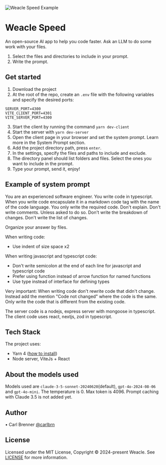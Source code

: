 ![Weacle Speed Example](https://weacle.nyc3.cdn.digitaloceanspaces.com/static/github/weacle-speed-example-1.webp)

# Weacle Speed

An open-source AI app to help you code faster.
Ask an LLM to do some work with your files. 

1. Select the files and directories to include in your prompt.
2. Write the prompt.

## Get started

1. Download the project
2. At the root of the repo, create an `.env` file with the following variables and specify the desired ports:
```
SERVER_PORT=4300
VITE_CLIENT_PORT=4301
VITE_SERVER_PORT=4300
```
3. Start the client by running the command `yarn dev-client`
4. Start the server with `yarn dev-server`
5. Open the client page in your browser and set the system prompt. Learn more in the System Prompt section.
6. Add the project directory path, press `enter`.
7. In the settings, specify the files and paths to include and exclude.
8. The directory panel should list folders and files. Select the ones you want to include in the prompt.
9. Type your prompt, send it, enjoy!

## Example of system prompt
You are an experienced software engineer. You write code in typescript.
When you write code encapsulate it in a markdown code tag with the name of the code language.
You only write the required code. Don't explain. Don't write comments. Unless asked to do so.
Don't write the breakdown of changes.
Don't write the list of changes.

Organize your answer by files.

When writing code:
- Use indent of size space x2

When writing javascript and typescript code:
- Don't write semicolon at the end of each line for javascript and typescript code
- Prefer using function instead of arrow function for named functions
- Use type instead of interface for defining types

Very important: When writing code don't rewrite code that didn't change. Instead add the mention "Code not changed" where the code is the same.
Only write the code that is different from the existing code.

The server code is a nodejs, express server with mongoose in typescript.
The client code uses react, nextjs, zod in typescript.

## Tech Stack
The project uses:
- Yarn 4 ([how to install](https://yarnpkg.com/getting-started/install))
- Node server, ViteJs + React

## About the models used
Models used are `claude-3-5-sonnet-20240620`(default), `gpt-4o-2024-08-06` and `gpt-4o-mini`.
The temperature is 0.
Max token is 4096.
Prompt caching with Claude 3.5 is not added yet.

## Author
• Carl Brenner [@carlbrn](https://github.com/carlbrn)

## License
Licensed under the MIT License, Copyright © 2024-present Weacle.
See  [LICENSE](https://github.com/AtWeacle/speed?tab=MIT-1-ov-file) for more information.
